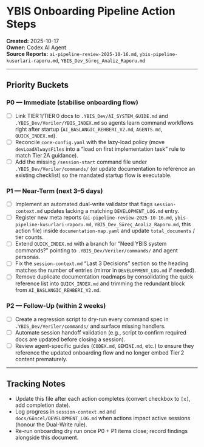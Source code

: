 # YBIS Onboarding Pipeline Action Steps

**Created:** 2025-10-17  
**Owner:** Codex AI Agent  
**Source Reports:** `ai-pipeline-review-2025-10-16.md`, `ybis-pipeline-kusurlari-raporu.md`, `YBIS_Dev_Süreç_Analiz_Raporu.md`

---

## Priority Buckets

### P0 — Immediate (stabilise onboarding flow)
- [ ] Link TIER 1/TIER 0 docs to `.YBIS_Dev/AI_SYSTEM_GUIDE.md` and `.YBIS_Dev/Veriler/YBIS_INDEX.md` so agents learn command workflows right after startup (`AI_BASLANGIC_REHBERI_V2.md`, `AGENTS.md`, `QUICK_INDEX.md`).
- [ ] Reconcile `core-config.yaml` with the lazy-load policy (move `devLoadAlwaysFiles` into a “load on first implementation task” rule to match Tier 2A guidance).
- [ ] Add the missing `/session-start` command file under `.YBIS_Dev/Veriler/commands/` (or update documentation to reference an existing checklist) so the mandated startup flow is executable.

### P1 — Near-Term (next 3–5 days)
- [ ] Implement an automated dual-write validator that flags `session-context.md` updates lacking a matching `DEVELOPMENT_LOG.md` entry.
- [ ] Register new meta reports (`ai-pipeline-review-2025-10-16.md`, `ybis-pipeline-kusurlari-raporu.md`, `YBIS_Dev_Süreç_Analiz_Raporu.md`, this action file) inside `documentation-map.yaml` and update `total_documents` / tier counts.
- [ ] Extend `QUICK_INDEX.md` with a branch for “Need YBIS system commands?” pointing to `.YBIS_Dev/Veriler/commands/` and agent personas.
- [ ] Fix the `session-context.md` “Last 3 Decisions” section so the heading matches the number of entries (mirror in `DEVELOPMENT_LOG.md` if needed).
- [ ] Remove duplicate documentation roadmaps by consolidating the quick reference list into `QUICK_INDEX.md` and trimming the redundant block from `AI_BASLANGIC_REHBERI_V2.md`.

### P2 — Follow-Up (within 2 weeks)
- [ ] Create a regression script to dry-run every command spec in `.YBIS_Dev/Veriler/commands/` and surface missing handlers.
- [ ] Automate session handoff validation (e.g., script to confirm required docs are updated before closing a session).
- [ ] Review agent-specific guides (`CODEX.md`, `GEMINI.md`, etc.) to ensure they reference the updated onboarding flow and no longer embed Tier 2 content prematurely.

---

## Tracking Notes
- Update this file after each action completes (convert checkbox to `[x]`, add completion date).
- Log progress in `session-context.md` and `docs/Güncel/DEVELOPMENT_LOG.md` when actions impact active sessions (honour the Dual-Write rule).
- Re-run onboarding dry run once P0 + P1 items close; record findings alongside this document.

